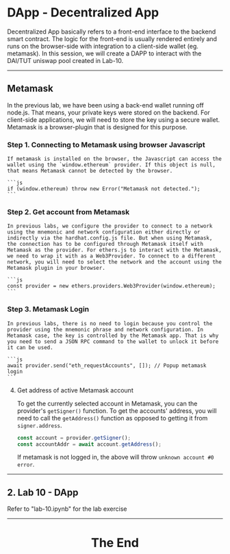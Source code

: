 # DApp - Decentralized App

Decentralized App basically refers to a front-end interface to the backend smart contract. The logic for the front-end is usually rendered entirely and runs on the browser-side with integration to a client-side wallet (eg. metamask). In this session, we will create a DAPP to interact with the DAI/TUT uniswap pool created in Lab-10.

---

## Metamask

In the previous lab, we have been using a back-end wallet running off node.js. That means, your private keys were stored on the backend. For client-side applications, we will need to store the key using a secure wallet. Metamask is a browser-plugin that is designed for this purpose.

### Step 1. Connecting to Metamask using browser Javascript

    If metamask is installed on the browser, the Javascript can access the wallet using the `window.ethereum` provider. If this object is null, that means Metamask cannot be detected by the browser.

    ```js
    if (window.ethereum) throw new Error("Metamask not detected.");
    ```

### Step 2. Get account from Metamask

    In previous labs, we configure the provider to connect to a network using the mnemonic and network configuration either directly or indirectly via the hardhat.config.js file. But when using Metamask, the connection has to be configured through Metamask itself with Metamask as the provider. For ethers.js to interact with the Metamask, we need to wrap it with as a Web3Provider. To connect to a different network, you will need to select the network and the account using the Metamask plugin in your browser.

    ```js
    const provider = new ethers.providers.Web3Provider(window.ethereum);
    ```

### Step 3. Metamask Login

    In previous labs, there is no need to login because you control the provider using the mnemonic phrase and network configuration. In Metamask case, the key is controlled by the Metamask app. That is why you need to send a JSON RPC command to the wallet to unlock it before it can be used.

    ```js
    await provider.send("eth_requestAccounts", []); // Popup metamask login
    ```

4.  Get address of active Metamask account

    To get the currently selected account in Metamask, you can the provider's `getSigner()` function. To get the accounts' address, you will need to call the `getAddress()` function as opposed to getting it from `signer.address`.

    ```js
    const account = provider.getSigner();
    const accountAddr = await account.getAddress();
    ```

    If metamask is not logged in, the above will throw `unknown account #0 error`.

---

## 2. Lab 10 - DApp

Refer to "lab-10.ipynb" for the lab exercise

---

<center>
<h1>
    The End
</h1>
</center>
